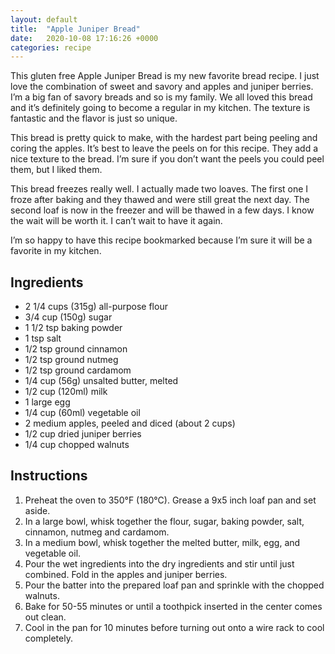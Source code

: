 ```yaml
---
layout: default
title:  "Apple Juniper Bread"
date:   2020-10-08 17:16:26 +0000
categories: recipe
---
```

This gluten free Apple Juniper Bread is my new favorite bread recipe. I just love the combination of sweet and savory and apples and juniper berries. I’m a big fan of savory breads and so is my family. We all loved this bread and it’s definitely going to become a regular in my kitchen. The texture is fantastic and the flavor is just so unique.

This bread is pretty quick to make, with the hardest part being peeling and coring the apples. It’s best to leave the peels on for this recipe. They add a nice texture to the bread. I’m sure if you don’t want the peels you could peel them, but I liked them.

This bread freezes really well. I actually made two loaves. The first one I froze after baking and they thawed and were still great the next day. The second loaf is now in the freezer and will be thawed in a few days. I know the wait will be worth it. I can’t wait to have it again.

I’m so happy to have this recipe bookmarked because I’m sure it will be a favorite in my kitchen.


## Ingredients

- 2 1/4 cups (315g) all-purpose flour
- 3/4 cup (150g) sugar
- 1 1/2 tsp baking powder
- 1 tsp salt
- 1/2 tsp ground cinnamon
- 1/2 tsp ground nutmeg
- 1/2 tsp ground cardamom
- 1/4 cup (56g) unsalted butter, melted
- 1/2 cup (120ml) milk
- 1 large egg
- 1/4 cup (60ml) vegetable oil
- 2 medium apples, peeled and diced (about 2 cups)
- 1/2 cup dried juniper berries
- 1/4 cup chopped walnuts

## Instructions

1. Preheat the oven to 350°F (180°C). Grease a 9x5 inch loaf pan and set aside.
2. In a large bowl, whisk together the flour, sugar, baking powder, salt, cinnamon, nutmeg and cardamom.
3. In a medium bowl, whisk together the melted butter, milk, egg, and vegetable oil.
4. Pour the wet ingredients into the dry ingredients and stir until just combined. Fold in the apples and juniper berries.
5. Pour the batter into the prepared loaf pan and sprinkle with the chopped walnuts.
6. Bake for 50-55 minutes or until a toothpick inserted in the center comes out clean.
7. Cool in the pan for 10 minutes before turning out onto a wire rack to cool completely.


